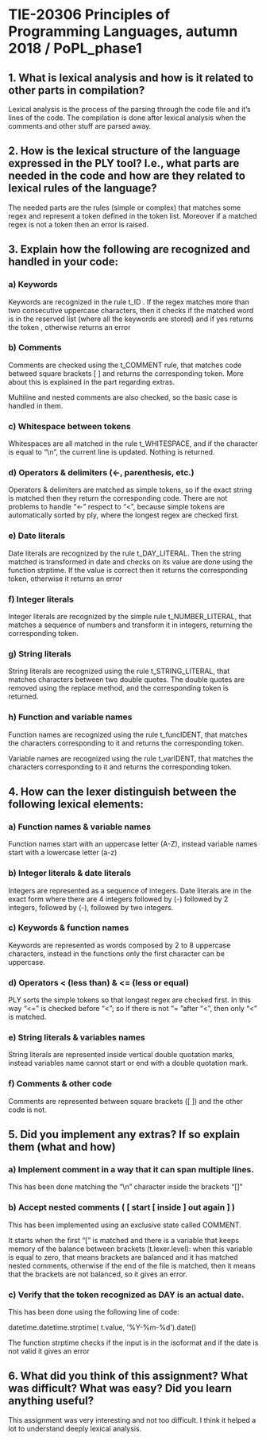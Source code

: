 # TIE-20306 Principles of Programming Languages, autumn 2018 / PoPL_phase1
## 1. What is lexical analysis and how is it related to other parts in compilation? 

Lexical analysis is the process of the parsing through the code file and it’s lines of the code. The compilation is done after lexical analysis when the comments and other stuff are parsed away. 

## 2. How is the lexical structure of the language expressed in the PLY tool? I.e., what parts are needed in the code and how are they related to lexical rules of the language? 

The needed parts are the  rules (simple or complex) that matches some regex and represent a token defined in the token list. Moreover if a matched regex is not a token then an error is raised.

## 3. Explain how the following are recognized and handled in your code: 
### a) Keywords 

Keywords are recognized in the rule t_ID .  If the regex matches more than two consecutive uppercase characters, then it checks if the matched word is in the reserved list (where all the keywords are stored)  and if yes returns the token , otherwise returns an error 
 
### b) Comments 

Comments are checked using the t_COMMENT rule, that matches code betweed square brackets [ ] and returns the corresponding token. More about this is explained in the part regarding extras. 

Multiline and nested comments are also checked, so the basic case is handled in them. 
 
### c) Whitespace between tokens 

Whitespaces are all matched in the rule t_WHITESPACE, and if the character is equal to “\n”, the current line is updated. Nothing is returned. 
 
### d) Operators & delimiters (<-, parenthesis, etc.) 

Operators & delimiters are matched as simple tokens, so if the exact string is matched then they return the corresponding code. There are not problems to handle “<-” respect to “<”, because simple tokens are automatically sorted by ply, where the longest regex are checked first. 
 
### e) Date literals 

Date literals are recognized by the rule t_DAY_LITERAL. Then the string matched is transformed in date and checks on its value are done using the function strptime. If the value is correct then it returns the corresponding token, otherwise it returns an error 
 
### f) Integer literals 

Integer literals are recognized by the simple rule t_NUMBER_LITERAL, that matches a sequence of numbers and transform it in integers, returning the corresponding token. 
 
### g) String literals 

String literals are recognized using the rule  t_STRING_LITERAL, that matches characters between two double quotes. The  double quotes are removed using the replace method, and the corresponding token is returned. 
 
### h) Function and variable names 

Function names are recognized using the rule t_funcIDENT, that matches the characters corresponding to it and returns the corresponding token. 

Variable names are recognized using the rule t_varIDENT, that matches the characters corresponding to it and returns the corresponding token. 

## 4. How can the lexer distinguish between the following lexical elements: 
### a) Function names & variable names 

Function names start with an uppercase letter (A-Z), instead variable names start with a lowercase letter (a-z) 
 
### b) Integer literals & date literals 

Integers are represented as a sequence of integers. Date literals are in the exact form where there are 4 integers followed by (-)  followed by 2 integers, followed by (-), followed by two integers. 
 
### c) Keywords & function names 

Keywords are represented as words composed by 2 to 8 uppercase characters, instead in the functions only the first character can be uppercase. 
 
### d) Operators < (less than) & <= (less or equal) 

PLY sorts the simple tokens so that longest regex are checked first. In this way “<=” is checked before “<”; so if there is not “= ”after “<”, then only “<” is matched. 
 
### e) String literals & variables names 

String literals are represented inside vertical double quotation marks, instead variables name cannot start or end with a double quotation mark. 
 
### f) Comments & other code 

Comments are represented between square brackets ([ ]) and the other code is not. 

## 5. Did you implement any extras? If so explain them (what and how) 
### a) Implement comment in a way that it can span multiple lines. 

This has been done matching the “\n” character inside the brackets “[]” 
 
### b) Accept nested comments ( [ start [ inside ] out again ] )

This has been implemented using an exclusive state called COMMENT. 

It starts when the first “\[” is matched and there is a variable that keeps memory of the balance between brackets (t.lexer.level): when this variable is equal to zero, that means brackets are balanced and it has matched nested comments, otherwise if the end of the file is matched, then it means that the brackets are not balanced, so it gives an error. 
 
### c) Verify that the token recognized as DAY is an actual date. 

This has been done using the following line of code: 

datetime.datetime.strptime( t.value, '%Y-%m-%d').date() 

The function strptime checks if the input is in the isoformat and if the date is not valid it gives an error 

## 6. What did you think of this assignment? What was difficult? What was easy? Did you learn anything useful? 

This assignment was very interesting and not too difficult. I think it helped a lot to understand deeply lexical analysis. 

 

 

 
